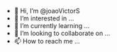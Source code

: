 - 👋 Hi, I’m @joaoVictorS
- 👀 I’m interested in ...
- 🌱 I’m currently learning ...
- 💞️ I’m looking to collaborate on ...
- 📫 How to reach me ...

<!---
joaoVictorS/joaoVictorS is a ✨ special ✨ repository because its `README.md` (this file) appears on your GitHub profile.
You can click the Preview link to take a look at your changes.
--->
